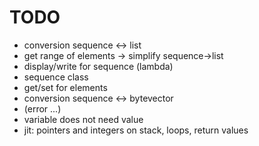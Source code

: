 TODO
====

* conversion sequence <-> list
* get range of elements -> simplify sequence->list
* display/write for sequence (lambda)
* sequence class
* get/set for elements
* conversion sequence <-> bytevector
* (error ...)
* variable does not need value
* jit: pointers and integers on stack, loops, return values
